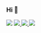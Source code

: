 ### Hi  👋



 <img src="https://github-readme-stats.vercel.app/api/top-langs/?username=wemersonm&hide_progress=DonutChart&theme=dark">
<a href="#"> <img src="https://img.shields.io/badge/PHP-777BB4?style=for-the-badge&logo=php&logoColor=white"> </a>
<a href="#"> <img src="https://img.shields.io/badge/JavaScript-F7DF1E?style=for-the-badge&logo=javascript&logoColor=black"> </a>
<a href="#"> <img src="https://img.shields.io/badge/C%2B%2B-00599C?style=for-the-badge&logo=c%2B%2B&logoColor=white"> </a>



